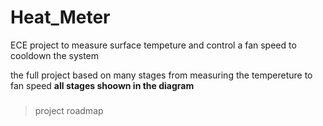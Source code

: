 # Heat_Meter
ECE project to measure surface tempeture and control a fan speed to cooldown the system

the full project based on many stages from measuring the tempereture to fan speed 
**all stages shoown in the diagram**

###
> project roadmap 
